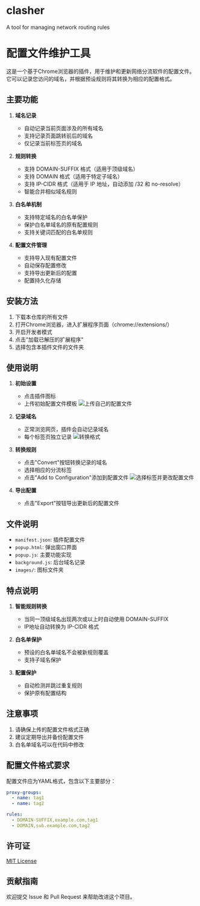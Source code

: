 # clasher
A tool for managing network routing rules

# 配置文件维护工具

这是一个基于Chrome浏览器的插件，用于维护和更新网络分流软件的配置文件。它可以记录您访问的域名，并根据预设规则将其转换为相应的配置格式。

## 主要功能

1. **域名记录**
   - 自动记录当前页面涉及的所有域名
   - 支持记录页面跳转前后的域名
   - 仅记录当前标签页的域名

2. **规则转换**
   - 支持 DOMAIN-SUFFIX 格式（适用于顶级域名）
   - 支持 DOMAIN 格式（适用于特定子域名）
   - 支持 IP-CIDR 格式（适用于 IP 地址，自动添加 /32 和 no-resolve）
   - 智能合并相似域名规则

3. **白名单机制**
   - 支持特定域名的白名单保护
   - 保护白名单域名的原有配置规则
   - 支持关键词匹配的白名单规则

4. **配置文件管理**
   - 支持导入现有配置文件
   - 自动保存配置修改
   - 支持导出更新后的配置
   - 配置持久化存储

## 安装方法

1. 下载本仓库的所有文件
2. 打开Chrome浏览器，进入扩展程序页面（chrome://extensions/）
3. 开启开发者模式
4. 点击"加载已解压的扩展程序"
5. 选择包含本插件文件的文件夹

## 使用说明

1. **初始设置**
   - 点击插件图标
   - 上传初始配置文件模板
![上传自己的配置文件](https://github.com/user-attachments/assets/07315ce5-fdfc-4e54-82da-f7f4754499e1)

2. **记录域名**
   - 正常浏览网页，插件会自动记录域名
   - 每个标签页独立记录
![转换格式](https://github.com/user-attachments/assets/dedcbd15-7f05-4b81-89f8-5b65b84dea0a)

3. **转换规则**
   - 点击"Convert"按钮转换记录的域名
   - 选择相应的分流标签
   - 点击"Add to Configuration"添加到配置文件
![选择标签并更改配置文件](https://github.com/user-attachments/assets/3605fe9c-ee66-4ca2-910d-08d050931703)

4. **导出配置**
   - 点击"Export"按钮导出更新后的配置文件

## 文件说明

- `manifest.json`: 插件配置文件
- `popup.html`: 弹出窗口界面
- `popup.js`: 主要功能实现
- `background.js`: 后台域名记录
- `images/`: 图标文件夹

## 特点说明

1. **智能规则转换**
   - 当同一顶级域名出现两次或以上时自动使用 DOMAIN-SUFFIX
   - IP地址自动转换为 IP-CIDR 格式

2. **白名单保护**
   - 预设的白名单域名不会被新规则覆盖
   - 支持子域名保护

3. **配置保护**
   - 自动检测并跳过重复规则
   - 保护原有配置结构

## 注意事项

1. 请确保上传的配置文件格式正确
2. 建议定期导出并备份配置文件
3. 白名单域名可以在代码中修改

## 配置文件格式要求

配置文件应为YAML格式，包含以下主要部分：
```yaml
proxy-groups:
  - name: tag1
  - name: tag2

rules:
  - DOMAIN-SUFFIX,example.com,tag1
  - DOMAIN,sub.example.com,tag2
```

## 许可证

[MIT License](LICENSE)

## 贡献指南

欢迎提交 Issue 和 Pull Request 来帮助改进这个项目。
